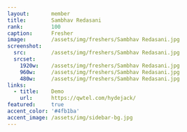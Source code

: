 ```yaml
---
layout:       member
title:        Sambhav Redasani
rank:         100
caption:      Fresher
image:        /assets/img/freshers/Sambhav Redasani.jpg
screenshot:
  src:        /assets/img/freshers/Sambhav Redasani.jpg
  srcset:
    1920w:    /assets/img/freshers/Sambhav Redasani.jpg
    960w:     /assets/img/freshers/Sambhav Redasani.jpg
    480w:     /assets/img/freshers/Sambhav Redasani.jpg
links:
  - title:    Demo
    url:      https://qwtel.com/hydejack/
featured:     true
accent_color: '#4fb1ba'
accent_image: /assets/img/sidebar-bg.jpg
---
```

